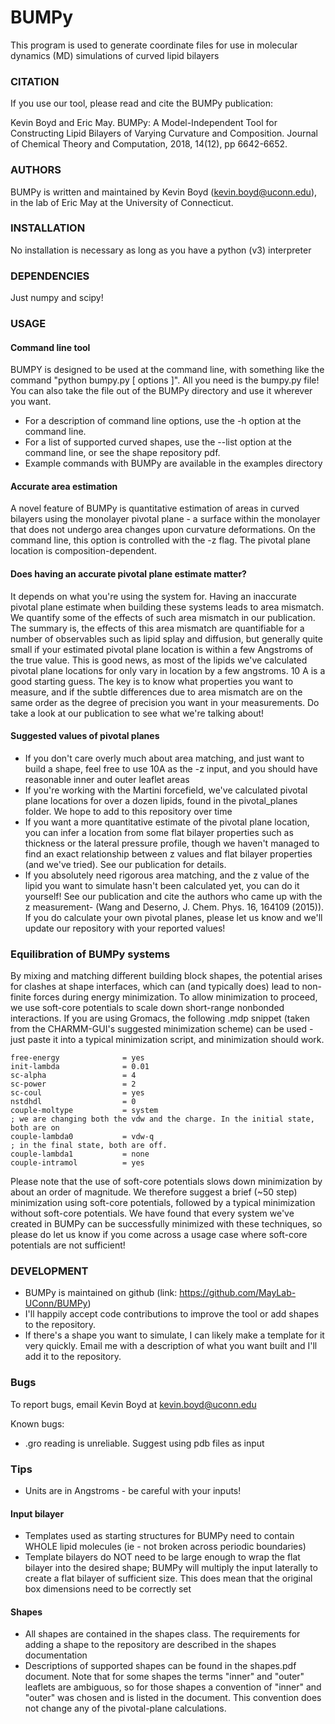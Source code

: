 #			BUMPy

This program is used to generate coordinate files for use in molecular dynamics (MD) simulations of curved lipid bilayers

### CITATION
If you use our tool, please read and cite the BUMPy publication:

Kevin Boyd and Eric May. BUMPy: A Model-Independent Tool for Constructing Lipid Bilayers of Varying Curvature and Composition. 
Journal of Chemical Theory and Computation, 2018, 14(12), pp 6642-6652.

### AUTHORS
BUMPy is written and maintained by Kevin Boyd (kevin.boyd@uconn.edu), in the lab of Eric May at the University of Connecticut.

### INSTALLATION
No installation is necessary as long as you have a python (v3) interpreter

### DEPENDENCIES
Just numpy and scipy!

### USAGE
#### Command line tool
BUMPY is designed to be used at the command line, with something like the command "python bumpy.py [ options ]". All you
need is the bumpy.py file! You can also take the file out of the BUMPy directory and use it wherever you want.
* For a description of command line options, use the -h option at the command line.
* For a list of supported curved shapes, use the --list option at the command line, or see the shape repository pdf.
* Example commands with BUMPy are available in the examples directory
#### Accurate area estimation
A novel feature of BUMPy is quantitative estimation of areas in curved bilayers using the monolayer pivotal plane - a surface
within the monolayer that does not undergo area changes upon curvature deformations. On the command line, this option is
controlled with the -z flag. The pivotal plane location is composition-dependent.
#### Does having an accurate pivotal plane estimate matter?
It depends on what you're using the system for. Having an inaccurate pivotal plane estimate when building these systems
leads to area mismatch. We quantify some of the effects of such area mismatch in our publication. The summary is,
the effects of this area mismatch are quantifiable for a number of observables such as lipid splay and diffusion, but
generally quite small if your estimated pivotal plane location is within a few Angstroms of the true value. This is good
news, as most of the lipids we've calculated pivotal plane locations for only vary in location by a few angstroms. 10 A
is a good starting guess. The key is to know what properties you want to measure, and if the subtle differences due to
area mismatch are on the same order as the degree of precision you want in your measurements. Do take a look at our publication
to see what we're talking about!
#### Suggested values of pivotal planes
* If you don't care overly much about area matching, and just want to build a shape, feel free to use 10A as the -z input,
and you should have reasonable inner and outer leaflet areas
* If you're working with the Martini forcefield, we've calculated pivotal plane locations for over a dozen lipids, found
in the pivotal_planes folder. We hope to add to this repository over time
* If you want a more quantitative estimate of the pivotal plane location, you can infer a location from some flat bilayer
properties such as thickness or the lateral pressure profile, though we haven't managed to find an exact relationship between
z values and flat bilayer properties (and we've tried). See our publication for details.
* If you absolutely need rigorous area matching, and the z value of the lipid you want to simulate hasn't been calculated yet,
you can do it yourself! See our publication and cite the authors who came up with the z measurement- (Wang and Deserno, J. Chem. Phys. 16, 164109 (2015)). If you do calculate your own pivotal planes, please let us know and we'll update our repository with your reported values!

### Equilibration of BUMPy systems
By mixing and matching different building block shapes, the potential arises for clashes at shape interfaces, which can
(and typically does) lead to non-finite forces during energy minimization. To allow minimization to proceed, we use soft-core
potentials to scale down short-range nonbonded interactions. If you are using Gromacs, the following .mdp snippet (taken from the CHARMM-GUI's
suggested minimization scheme) can be used - just paste it into a typical minimization script, and minimization should work.
```
free-energy              = yes
init-lambda              = 0.01
sc-alpha                 = 4
sc-power                 = 2
sc-coul                  = yes
nstdhdl                  = 0
couple-moltype           = system
; we are changing both the vdw and the charge. In the initial state, both are on
couple-lambda0           = vdw-q
; in the final state, both are off.
couple-lambda1           = none
couple-intramol          = yes
```
Please note that the use of soft-core potentials slows down minimization by about an order of magnitude. We therefore suggest
a brief (~50 step) minimization using soft-core potentials, followed by a typical minimization without soft-core potentials. We
have found that every system we've created in BUMPy can be successfully minimized with these techniques, so please do let us know
if you come across a usage case where soft-core potentials are not sufficient!

### DEVELOPMENT
* BUMPy is maintained on github (link: https://github.com/MayLab-UConn/BUMPy)
* I'll happily accept code contributions to improve the tool or add shapes to the repository.
* If there's a shape you want to simulate, I can likely make a template for it very quickly. Email me with a description of what you want built and I'll add it to the repository.
### Bugs
To report bugs, email Kevin Boyd at kevin.boyd@uconn.edu

Known bugs:
* .gro reading is unreliable. Suggest using pdb files as input
### Tips
* Units are in Angstroms - be careful with your inputs!
#### Input bilayer
* Templates used as starting structures for BUMPy need to contain WHOLE lipid molecules (ie - not broken across periodic boundaries)
* Template bilayers do NOT need to be large enough to wrap the flat bilayer into the desired shape; BUMPy will multiply the input laterally to create a flat bilayer of sufficient size. This does mean that the original box dimensions need to be correctly set
#### Shapes
* All shapes are contained in the shapes class. The requirements for adding a shape to the repository are described in the shapes documentation
* Descriptions of supported shapes can be found in the shapes.pdf document. Note that for some shapes the terms "inner" and "outer" leaflets are ambiguous, so for those shapes a convention of "inner" and "outer" was chosen and is listed in the document. This convention does not change any of the pivotal-plane calculations.

